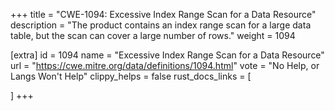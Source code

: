 +++
title = "CWE-1094: Excessive Index Range Scan for a Data Resource"
description	= "The product contains an index range scan for a large data table, but the scan can cover a large number of rows."
weight = 1094

[extra]
id = 1094
name = "Excessive Index Range Scan for a Data Resource"
url = "https://cwe.mitre.org/data/definitions/1094.html"
vote = "No Help, or Langs Won't Help"
clippy_helps = false
rust_docs_links = [
	
]
+++

